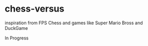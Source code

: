 # chess-versus
inspiration from FPS Chess and games like Super Mario Bross and DuckGame


In Progress
